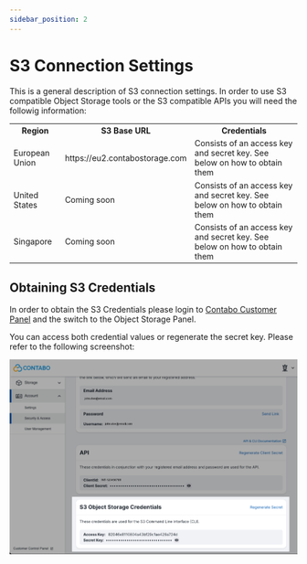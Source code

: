 ```yaml
---
sidebar_position: 2
---
```


# S3 Connection Settings

This is a general description of S3 connection settings. In order to use S3 compatible Object Storage tools or the S3 compatible APIs you will need the followig information:

<table>
    <tr>
      <th>Region</th>
      <th>S3 Base URL</th>
      <th>Credentials</th>
    </tr>
    <tr>
      <td>European Union</td>
      <td>https://eu2.contabostorage.com</td>
      <td>Consists of an access key and secret key. See below on how to obtain them</td>
    </tr>
    <tr>
      <td>United States</td>
      <td>Coming soon</td>
      <td>Consists of an access key and secret key. See below on how to obtain them</td>
    </tr>
    <tr>
      <td>Singapore</td>
      <td>Coming soon</td>
      <td>Consists of an access key and secret key. See below on how to obtain them</td>
    </tr>
</table>

## Obtaining S3 Credentials

In order to obtain the S3 Credentials please login to [Contabo Customer Panel](https://my.contabo.com/object_storage) and the switch to the Object Storage Panel.

You can access both credential values or regenerate the secret key. Please refer to the following screenshot:

![S3 Credentials](/img/products/object-storage/S3-credentials.png)
